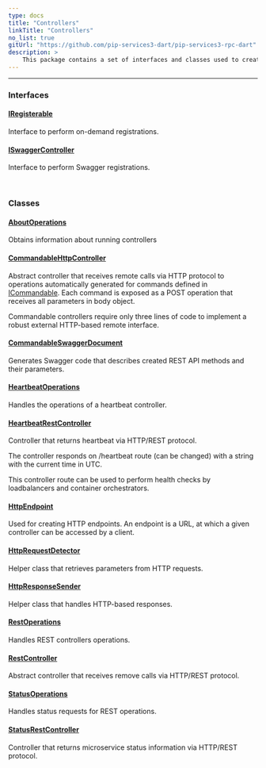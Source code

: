```yaml
---
type: docs
title: "Controllers"
linkTitle: "Controllers"
no_list: true
gitUrl: "https://github.com/pip-services3-dart/pip-services3-rpc-dart"
description: >
    This package contains a set of interfaces and classes used to create controllers and handle their operations.
---
```

---

<div class="module-body"> 


### Interfaces

#### [IRegisterable](iregisterable)
Interface to perform on-demand registrations.


#### [ISwaggerController](iswagger_controller)
Interface to perform Swagger registrations.

<br>

### Classes

#### [AboutOperations](about_operations)
Obtains information about running controllers


#### [CommandableHttpController](commandable_http_controller)
Abstract controller that receives remote calls via HTTP protocol
to operations automatically generated for commands defined in [ICommandable](../../rpc/commands/icommandable).
Each command is exposed as a POST operation that receives all parameters in body object.

Commandable controllers require only three lines of code to implement a robust external
HTTP-based remote interface.


#### [CommandableSwaggerDocument](commandable_swagger_document)
Generates Swagger code that describes created REST API methods and their parameters.


#### [HeartbeatOperations](heartbeat_operations)
Handles the operations of a heartbeat controller.


#### [HeartbeatRestController](heartbeat_rest_controller)
Controller that returns heartbeat via HTTP/REST protocol.

The controller responds on /heartbeat route (can be changed)
with a string with the current time in UTC.

This controller route can be used to perform health checks by loadbalancers and
container orchestrators.


#### [HttpEndpoint](http_endpoint)
Used for creating HTTP endpoints. An endpoint is a URL, at which a given controller can be accessed by a client. 


#### [HttpRequestDetector](http_request_detector)
Helper class that retrieves parameters from HTTP requests.


#### [HttpResponseSender](http_response_sender)
Helper class that handles HTTP-based responses.

#### [RestOperations](rest_operations)
Handles REST controllers operations.


#### [RestController](rest_controller)
Abstract controller that receives remove calls via HTTP/REST protocol.


#### [StatusOperations](status_operations)
Handles status requests for REST operations.

#### [StatusRestController](status_rest_controller)
Controller that returns microservice status information via HTTP/REST protocol.


</div>


